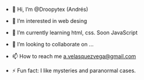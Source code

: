 - 👋 Hi, I’m @Droopytex (Andrés)
- 👀 I’m interested in web desing
- 🌱 I’m currently learning html, css. Soon JavaScript
- 💞️ I’m looking to collaborate on ...
- 📫 How to reach me a.velasquezvega@gmail.com

- ⚡ Fun fact: I like mysteries and paranormal cases.

<!---
Droopytex/Droopytex is a ✨ special ✨ repository because its `README.md` (this file) appears on your GitHub profile.
You can click the Preview link to take a look at your changes.
--->
